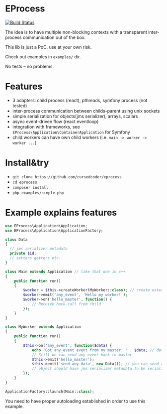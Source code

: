 EProcess
========

[![Build Status](https://travis-ci.org/cursedcoder/eprocess.svg?branch=master)](https://travis-ci.org/cursedcoder/eprocess)

The idea is to have multiple non-blocking contexts with a transparent inter-process communication out of the box.

This lib is just a PoC, use at your own risk.

Check out examples in `examples/` dir.

No tests – no problems.

Features
========
* 3 adapters: child process (react), pthreads, symfony process (not tested)
* inter-process communication between childs-parent using unix sockets
* simple serialization for objects(jms serializer), arrays, scalars
* async event-driven flow (react eventloop)
* integration with frameworks, see `EProcess\Application\ContainerApplication` for Symfony
* child workers can have own child workers (i.e. `main -> worker -> worker ...`)

Install&try
===========
* `git clone https://github.com/cursedcoder/eprocess`
* `cd eprocess`
* `composer install`
* `php examples/simple.php`

Example explains features
=========================

```php
use EProcess\Application\Application;
use EProcess\Application\ApplicationFactory;

class Data
{
  // jms serializer metadata
  private $id;
  // setters getters etc.
}

class Main extends Application // like that one in c++
{
    public function run()
    {
        $worker = $this->createWorker(MyWorker::class); // create external non-blocking thread of MyWorker class
        $worker->emit('any_event', 'Hello my worker!');
        $worker->on('hello_master', function() {
            // Receive back-call from child
        });
    }
}

class MyWorker extends Application
{
    public function run()
    {
        $this->on('any_event', function($data) {
            echo 'Got any_event event from my master: ' . $data; // data == Hello my worker
            // Still we can send any event back to master
            $this->emit('hello_master');
            $this->emit('send-any-data', new Data()); // you can send any object, array or scalar
            // object should have jms serializer metadata to be serialized
        });
    }
}

ApplicationFactory::launch(Main::class);
```

You need to have proper autoloading established in order to use this example.
